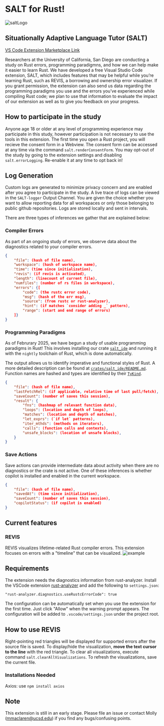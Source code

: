 # SALT for Rust!

![saltLogo](https://github.com/mojeanmac/vscode-salt/blob/master/assets/salt.png?raw=true)

## Situationally Adaptive Language Tutor (SALT)

[VS Code Extension Marketplace Link](https://marketplace.visualstudio.com/items?itemName=Kale-Lab.salt)

Researchers at the University of California, San Diego are conducting a study on Rust errors, programming paradigmns, and how we can help make it easier to learn Rust. We have developed a free Visual Studio Code extension, SALT, which includes features that may be helpful while you’re learning Rust, such as REVIS, a borrowing and ownership error visualizer. If you grant permission, the extension can also send us data regarding the programming paradigms you use and the errors you’ve experienced while compiling Rust code; we plan to use that information to evaluate the impact of our extension as well as to give you feedback on your progress.

## How to participate in the study

Anyone age 18 or older at any level of programming experience may participate in this study, however participation is not necessary to use the tools in this extension. The first time you open a Rust project, you will recieve the consent form in a Webview. The consent form can be accessed at any time via the command `salt.renderConsentForm`.
You may opt-out of the study by going to the extension settings and disabling `salt.errorLogging`. Re-enable it at any time to opt back in!

## Log Generation

Custom logs are generated to minimize privacy concern and are enabled after you agree to participate in the study. A live trace of logs can be viewed in the `SALT-logger` Output Channel.
You are given the choice whether you want to allow reporting data for all workspaces or only those belonging to public github repositories.
Logs are stored locally and sent in intervals.

There are three types of inferences we gather that are explained below:

### Compiler Errors

As part of an ongoing study of errors, we observe data about the diagnostics related to your compiler errors.

```json
{
    "file": (hash of file name),
    "workspace": (hash of workspace name),
    "time": (time since initialization),
    "revis": (if revis is activated),
    "length": (linecount of current file),
    "numfiles": (number of rs files in workspace),
    "errors": {[
        "code": (the rustc error code),
        "msg": (hash of the err msg),
        "source": (from rustc or rust-analyzer),
        "hint": (if matches `consider adding _` pattern),
        "range": (start and end range of errors)
    ]}
}
```

### Programming Paradigms

As of Februrary 2025, we have begun a study of usable programming paradigms in Rust! This involves installing our crate [`salt_ide`](https://crates.io/crates/salt_ide) and running it with the `nightly` toolchain of Rust, which is done automatically.

The output allows us to identify imperative and functional styles of Rust.
A more detailed description can be found at [`crates/salt_ide/README.md`](./crates/salt_ide/README). Function names are hashed and types are identified by their [`TyKind`](https://doc.rust-lang.org/beta/nightly-rustc/rustc_middle/ty/sty/type.TyKind.html).

```json
{
    "file": (hash of file name),
    "lastFetchRel": (if applicable, relative time of last pull/fetch),
    "saveCount": (number of saves this session),
    "result": {
        "fns": (hashmap of relevant function data),
        "loops": (location and depth of loops),
        "matches": (location and depth of matches),
        "let_exprs": (`if let` patterns),
        "iter_mthds": (methods on iterators),
        "calls": (function calls and contexts),
        "unsafe_blocks": (location of unsafe blocks),
    }
}
```

### Save Actions

Save actions can provide intermediate data about activity when there are no diagnostics or the crate is not active. One of these inferences is whether copilot is installed and enabled in the current workspace.

```json
{
    "file": (hash of file name),
    "savedAt": (time since initialization),
    "saveCount": (number of saves this session),
    "copilotStatus": (if copilot is enabled)
}
```


## Current features

### REVIS

REVIS visualizes lifetime-related Rust compiler errors.
This extension focuses on errors with a "timeline" that can be visualized.
![example](https://github.com/mojeanmac/vscode-salt/blob/master/assets/example597.png?raw=true)


## Requirements

The extension needs the diagnostics information from rust-analyzer.
Install the VSCode extension [rust-analyzer][] and add the following to `settings.json`:
```
"rust-analyzer.diagnostics.useRustcErrorCode": true
```
The configuration can be automatically set when you use the extension for the first time.
Just click "Allow" when the warning prompt appears.
The configuration will be added to `.vscode/settings.json` under the project root.

[rust-analyzer]: https://marketplace.visualstudio.com/items?itemName=rust-lang.rust-analyzer

## How to use REVIS

Right-pointing red triangles will be displayed for supported errors after the source file is saved.
To display/hide the visualization, **move the text cursor to the line** with the red triangle.
To clear all visualizations, execute command `salt.clearAllVisualizations`.
To refresh the visualizations, save the current file.

### Installations Needed
Axios: use `npm install axios`

## Note

This extension is still in an early stage. Please file an issue or contact  Molly (mmaclaren@ucsd.edu) if you find any bugs/confusing points.
